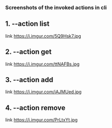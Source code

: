### Screenshots of the invoked actions in cli

## 1. --action list

link https://i.imgur.com/5Q9Hsk7.jpg

## 2. --action get

link https://i.imgur.com/ttNAFBs.jpg

## 3. --action add

link https://i.imgur.com/iAJMUed.jpg

## 4. --action remove

link https://i.imgur.com/PrLtxYt.jpg
